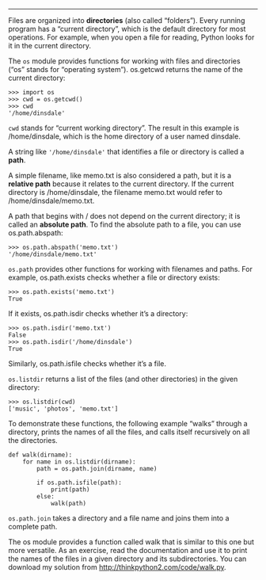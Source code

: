 -------------------

Files are organized into <span>**directories**</span> (also called “folders”). Every running program has a “current directory”, which is the default directory for most operations. For example, when you open a file for reading, Python looks for it in the current directory.

The <span>`os`</span> module provides functions for working with files and directories (“os” stands for “operating system”). <span>os.getcwd</span> returns the name of the current directory:

    >>> import os
    >>> cwd = os.getcwd()
    >>> cwd
    '/home/dinsdale'

<span>`cwd`</span> stands for “current working directory”. The result in this example is <span>/home/dinsdale</span>, which is the home directory of a user named <span>dinsdale</span>.

A string like `'/home/dinsdale'` that identifies a file or directory is called a <span>**path**</span>.

A simple filename, like <span>memo.txt</span> is also considered a path, but it is a <span>**relative path**</span> because it relates to the current directory. If the current directory is <span>/home/dinsdale</span>, the filename <span>memo.txt</span> would refer to <span>/home/dinsdale/memo.txt</span>.

A path that begins with <span>/</span> does not depend on the current directory; it is called an <span>**absolute path**</span>. To find the absolute path to a file, you can use <span>os.path.abspath</span>:

    >>> os.path.abspath('memo.txt')
    '/home/dinsdale/memo.txt'

<span>`os.path`</span> provides other functions for working with filenames and paths. For example, <span>os.path.exists</span> checks whether a file or directory exists:

    >>> os.path.exists('memo.txt')
    True

If it exists, <span>os.path.isdir</span> checks whether it’s a directory:

    >>> os.path.isdir('memo.txt')
    False
    >>> os.path.isdir('/home/dinsdale')
    True

Similarly, <span>os.path.isfile</span> checks whether it’s a file.

<span>`os.listdir`</span> returns a list of the files (and other directories) in the given directory:

    >>> os.listdir(cwd)
    ['music', 'photos', 'memo.txt']

To demonstrate these functions, the following example “walks” through a directory, prints the names of all the files, and calls itself recursively on all the directories.

    def walk(dirname):
        for name in os.listdir(dirname):
            path = os.path.join(dirname, name)

            if os.path.isfile(path):
                print(path)
            else:
                walk(path)

<span>`os.path.join`</span> takes a directory and a file name and joins them into a complete path.

The <span>os</span> module provides a function called <span>walk</span> that is similar to this one but more versatile. As an exercise, read the documentation and use it to print the names of the files in a given directory and its subdirectories. You can download my solution from <http://thinkpython2.com/code/walk.py>.

